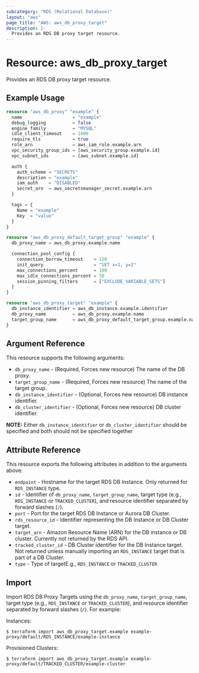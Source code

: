 ```yaml
---
subcategory: "RDS (Relational Database)"
layout: "aws"
page_title: "AWS: aws_db_proxy_target"
description: |-
  Provides an RDS DB proxy target resource.
---
```


# Resource: aws_db_proxy_target

Provides an RDS DB proxy target resource.

## Example Usage

```terraform
resource "aws_db_proxy" "example" {
  name                   = "example"
  debug_logging          = false
  engine_family          = "MYSQL"
  idle_client_timeout    = 1800
  require_tls            = true
  role_arn               = aws_iam_role.example.arn
  vpc_security_group_ids = [aws_security_group.example.id]
  vpc_subnet_ids         = [aws_subnet.example.id]

  auth {
    auth_scheme = "SECRETS"
    description = "example"
    iam_auth    = "DISABLED"
    secret_arn  = aws_secretsmanager_secret.example.arn
  }

  tags = {
    Name = "example"
    Key  = "value"
  }
}

resource "aws_db_proxy_default_target_group" "example" {
  db_proxy_name = aws_db_proxy.example.name

  connection_pool_config {
    connection_borrow_timeout    = 120
    init_query                   = "SET x=1, y=2"
    max_connections_percent      = 100
    max_idle_connections_percent = 50
    session_pinning_filters      = ["EXCLUDE_VARIABLE_SETS"]
  }
}

resource "aws_db_proxy_target" "example" {
  db_instance_identifier = aws_db_instance.example.identifier
  db_proxy_name          = aws_db_proxy.example.name
  target_group_name      = aws_db_proxy_default_target_group.example.name
}
```

## Argument Reference

This resource supports the following arguments:

* `db_proxy_name` - (Required, Forces new resource) The name of the DB proxy.
* `target_group_name` - (Required, Forces new resource) The name of the target group.
* `db_instance_identifier` - (Optional, Forces new resource) DB instance identifier.
* `db_cluster_identifier` - (Optional, Forces new resource) DB cluster identifier.

**NOTE:** Either `db_instance_identifier` or `db_cluster_identifier` should be specified and both should not be specified together

## Attribute Reference

This resource exports the following attributes in addition to the arguments above:

* `endpoint` - Hostname for the target RDS DB Instance. Only returned for `RDS_INSTANCE` type.
* `id` - Identifier of  `db_proxy_name`, `target_group_name`, target type (e.g., `RDS_INSTANCE` or `TRACKED_CLUSTER`), and resource identifier separated by forward slashes (`/`).
* `port` - Port for the target RDS DB Instance or Aurora DB Cluster.
* `rds_resource_id` - Identifier representing the DB Instance or DB Cluster target.
* `target_arn` - Amazon Resource Name (ARN) for the DB instance or DB cluster. Currently not returned by the RDS API.
* `tracked_cluster_id` - DB Cluster identifier for the DB Instance target. Not returned unless manually importing an `RDS_INSTANCE` target that is part of a DB Cluster.
* `type` - Type of targetE.g., `RDS_INSTANCE` or `TRACKED_CLUSTER`

## Import

Import RDS DB Proxy Targets using the `db_proxy_name`, `target_group_name`, target type (e.g., `RDS_INSTANCE` or `TRACKED_CLUSTER`), and resource identifier separated by forward slashes (`/`). For example:

Instances:

```
$ terraform import aws_db_proxy_target.example example-proxy/default/RDS_INSTANCE/example-instance
```

Provisioned Clusters:

```
$ terraform import aws_db_proxy_target.example example-proxy/default/TRACKED_CLUSTER/example-cluster
```
